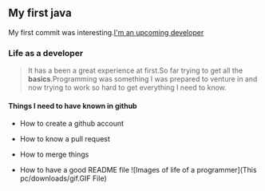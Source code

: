 
## My first java 
My first commit was interesting.[I'm an upcoming developer](https://www.geeksforgeeks.org/)


### Life as a developer
>It has a been a great experience at first.So far trying to get all the **basics**.Programming was something I was prepared to venture in and now trying to work so hard to get everything I need to know.

#### Things I need to have known in github
- How to create a github account
+ How to know a pull request
- How to merge things
+ How to have a good README file
![Images of life of a programmer](This pc/downloads/gif.GIF File)
